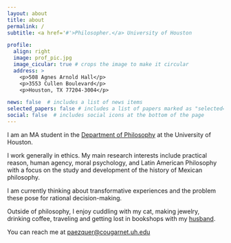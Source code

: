 ```yaml
---
layout: about
title: about
permalink: /
subtitle: <a href='#'>Philosopher.</a> University of Houston 

profile:
  align: right
  image: prof_pic.jpg
  image_cicular: true # crops the image to make it circular
  address: >
    <p>508 Agnes Arnold Hall</p>
    <p>3553 Cullen Boulevard</p>
    <p>Houston, TX 77204-3004</p>

news: false  # includes a list of news items
selected_papers: false # includes a list of papers marked as "selected={true}"
social: false  # includes social icons at the bottom of the page
---
```



I am an MA student in the [Department of Philosophy](https://www.uh.edu/class/philosophy/) at the University of Houston. 

I work generally in ethics. My main research interests include practical reason, human agency, moral psychology, and Latin American Philosophy with a focus on the study and development of the history of Mexican philosophy. 

I am currently thinking about transformative experiences and the problem these pose for rational decision-making. 

Outside of philosophy, I enjoy cuddling with my cat, making jewelry, drinking coffee, traveling and getting lost in bookshops with my [husband](http://phkieval.com). 

You can reach me at [paezquer@cougarnet.uh.edu](mailto:paezquer@cougarnet.uh.edu)

